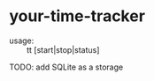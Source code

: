 # your-time-tracker

usage:\
&nbsp;&nbsp;&nbsp;&nbsp;&nbsp;&nbsp;&nbsp;&nbsp;tt [start|stop|status]


TODO:
	add SQLite as a storage
